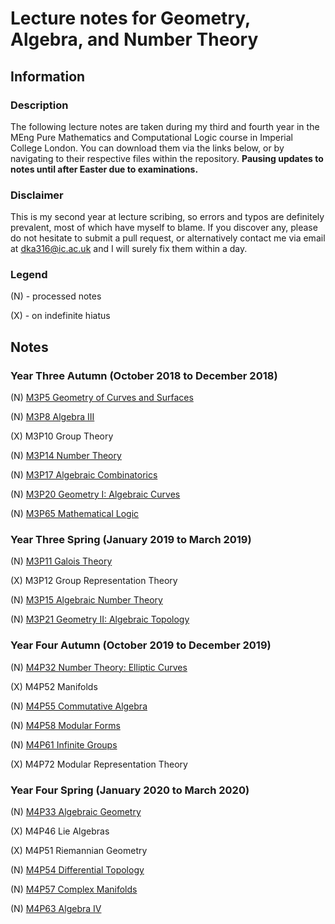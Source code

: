 # Lecture notes for Geometry, Algebra, and Number Theory

## Information

### Description

The following lecture notes are taken during my third and fourth year in the MEng Pure Mathematics and Computational Logic course in Imperial College London. You can download them via the links below, or by navigating to their respective files within the repository. **Pausing updates to notes until after Easter due to examinations.**

### Disclaimer

This is my second year at lecture scribing, so errors and typos are definitely prevalent, most of which have myself to blame. If you discover any, please do not hesitate to submit a pull request, or alternatively contact me via email at dka316@ic.ac.uk and I will surely fix them within a day.

### Legend

(N) - processed notes

(X) - on indefinite hiatus

## Notes

### Year Three Autumn (October 2018 to December 2018)

(N) [M3P5 Geometry of Curves and Surfaces](https://github.com/Multramate/GANT/raw/master/M3P5%20Geometry%20of%20Curves%20and%20Surfaces/M3P5.pdf)

(N) [M3P8 Algebra III](https://github.com/Multramate/GANT/raw/master/M3P8%20Algebra%20III/M3P8.pdf)

(X) M3P10 Group Theory

(N) [M3P14 Number Theory](https://github.com/Multramate/GANT/raw/master/M3P14%20Number%20Theory/M3P14.pdf)

(N) [M3P17 Algebraic Combinatorics](https://github.com/Multramate/GANT/raw/master/M3P17%20Algebraic%20Combinatorics/M3P17.pdf)

(N) [M3P20 Geometry I: Algebraic Curves](https://github.com/Multramate/GANT/raw/master/M3P20%20Geometry%20I%20Algebraic%20Curves/M3P20.pdf)

(N) [M3P65 Mathematical Logic](https://github.com/Multramate/GANT/raw/master/M3P65%20Mathematical%20Logic/M3P65.pdf)

### Year Three Spring (January 2019 to March 2019)

(N) [M3P11 Galois Theory](https://github.com/Multramate/GANT/raw/master/M3P11%20Galois%20Theory/M3P11.pdf)

(X) M3P12 Group Representation Theory

(N) [M3P15 Algebraic Number Theory](https://github.com/Multramate/GANT/raw/master/M3P15%20Algebraic%20Number%20Theory/M3P15.pdf)

(N) [M3P21 Geometry II: Algebraic Topology](https://github.com/Multramate/GANT/raw/master/M3P21%20Geometry%20II%20Algebraic%20Topology/M3P21.pdf)

### Year Four Autumn (October 2019 to December 2019)

(N) [M4P32 Number Theory: Elliptic Curves](https://github.com/Multramate/GANT/raw/master/M4P32%20Number%20Theory%20Elliptic%20Curves/M4P32.pdf)

(X) M4P52 Manifolds

(N) [M4P55 Commutative Algebra](https://github.com/Multramate/GANT/raw/master/M4P55%20Commutative%20Algebra/M4P55.pdf)

(N) [M4P58 Modular Forms](https://github.com/Multramate/GANT/raw/master/M4P58%20Modular%20Forms/M4P58.pdf)

(N) [M4P61 Infinite Groups](https://github.com/Multramate/GANT/raw/master/M4P61%20Infinite%20Groups/M4P61.pdf)

(X) M4P72 Modular Representation Theory

### Year Four Spring (January 2020 to March 2020)

(N) [M4P33 Algebraic Geometry](https://github.com/Multramate/GANT/raw/master/M4P33%20Algebraic%20Geometry/M4P33.pdf)

(X) M4P46 Lie Algebras

(X) M4P51 Riemannian Geometry

(N) [M4P54 Differential Topology](https://github.com/Multramate/GANT/raw/master/M4P54%20Differential%20Topology/M4P54.pdf)

(N) [M4P57 Complex Manifolds](https://github.com/Multramate/GANT/raw/master/M4P57%20Complex%20Manifolds/M4P57.pdf)

(N) [M4P63 Algebra IV](https://github.com/Multramate/GANT/raw/master/M4P63%20Algebra%20IV/M4P63.pdf)